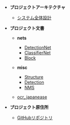* **プロジェクトアーキテクチャ**
  * [システム全体設計](/docs/project_architecture/project_architecture.md)

* **プロジェクト文書**
  * **nets**
    * [DetectionNet](/docs/project%20code%20documentation/nets/detectionnet.md)
    * [ClassifierNet](/docs/project%20code%20documentation/nets/classifiernet.md)
    * [Block](/docs/project%20code%20documentation/nets/block.md)
  
  * **misc**
    * [Structure](/docs/project%20code%20documentation/misc/structure.md)
    * [Detection](/docs/project%20code%20documentation/misc/detection.md)
    * [NMS](/docs/project%20code%20documentation/misc/nms.md) 
  
  * [ocr_japanease](/docs/project%20code%20documentation/ocr_japanease.md)

* **プロジェクト原住所**
  * [GitHubリポジトリ](https://github.com/tanreinama/OCR_Japanease)